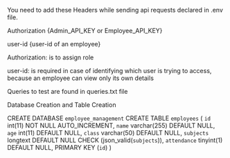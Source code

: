 You need to add these Headers while sending api requests declared in .env file.

Authorization {Admin_API_KEY or Employee_API_KEY}

user-id {user-id of an employee}

Authorization: is to assign role

user-id: is required in case of identifying which user is trying to access, because an employee can view only its own details

Queries to test are found in queries.txt file

Database Creation and Table Creation

CREATE DATABASE `employee_management` 
CREATE TABLE `employees` (
  `id` int(11) NOT NULL AUTO_INCREMENT,
  `name` varchar(255) DEFAULT NULL,
  `age` int(11) DEFAULT NULL,
  `class` varchar(50) DEFAULT NULL,
  `subjects` longtext  DEFAULT NULL CHECK (json_valid(`subjects`)),
  `attendance` tinyint(1) DEFAULT NULL,
  PRIMARY KEY (`id`)
) 


